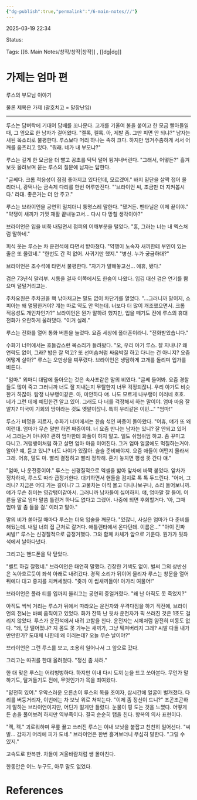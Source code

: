 ```yaml
---
{"dg-publish":true,"permalink":"/6-main-notes///"}
---
```



2025-03-19 22:34

Status: 

Tags: [[6. Main Notes/창작/창작\|창작]] , [[dg\|dg]] 

# 가제는 엄마 편
루스의 부모님 이야기

물론 제목은 가제 (괄호치고 = 말장난임)

---

루스는 담벼락에 기대어 담배를 꼬나문다. 고개를 기울여 불을 붙이고 한 모금 빨아들일 때, 그 옆으로 한 남자가 걸어왔다.
"켈록, 켈록. 아, 제발 좀. 그만 피면 안 되냐?"
남자는 새된 목소리로 불평한다. 루스보다 머리 하나는 족히 크다. 하지만 엉거주춤하게 서서 어깨를 움츠리고 있다.
"뭐래. 네가 내 부모냐?"

루스는 길게 한 모금을 더 빨고 꽁초를 탁탁 털어 튕겨내버린다.
"그래서, 어떻든?"
흘겨보듯 올려보며 묻는 루스의 질문에 남자는 답한다.

"글쎄다. 크롬 적응성이 점점 좋아지고 있다던데, 모르겠어."
바지 밑단을 살짝 접어 올리더니, 광택나는 금속제 다리를 한번 어루만진다.
"'브라이언 씨, 조금만 더 지켜봅시다.' 라대. 좋은거는 더 안 주고."

루스는 브라이언을 공연히 밀치더니 퉁명스레 말한다.
"됐거든. 펜타닐은 이제 끝이야."
"약쟁이 새끼가 기껏 재활 끝내놓고서... 다시 다 망칠 생각이야?"

브라이언은 입을 비쭉 내밀면서 점퍼의 어깨부분을 털었다.
"흥, 그러는 너는 내 엑스처럼 말하네."

피식 웃는 루스는 차 운전석에 타면서 받아쳤다.
"약쟁이 노숙자 새끼한테 부인이 있는 줄은 또 몰랐네."
"한번도 간 적 없어. 사귀기만 했지."
"병신. 누가 궁금하대?"

브라이언은 조수석에 타면서 불평한다.
"자기가 말해놓고선... 에휴, 됐다."

검은 73년식 말리부. 시동을 걸자 이쪽에서도 한숨이 나왔다. 입김 대신 검은 연기를 뿜으며 털털거리고는.

주차요원은 주차권을 홱 낚아채고는 말도 없이 차단기를 열었다.
"...그러니까 말이지, 소피아는 왜 멀쩡한거야? 걔는 따로 약도 안 먹는데. 너보다 더 많이 개조했으면서. 크롬 적응성도 개인차인가?"
브라이언은 뭔가 말하려 했지만, 입을 떼기도 전에 루스의 휴대전화가 요란하게 울려댔다.
"이거 실례."

루스는 전화를 열어 통화 버튼을 눌렀다. 요즘 세상에 폴더폰이라니.
"전화받았습니다."


수화기 너머에서는 호들갑스런 목소리가 들려왔다.
"오, 우리 아기 루스. 잘 지내니? 왜 연락도 없어, 그래? 밥은 잘 먹고? 또 선머슴처럼 싸움박질 하고 다니는 건 아니지? 요즘 어떻게 살아?"
루스는 오만상을 찌푸렸다. 브라이언은 냉담하게 고개를 돌리며 입가를 비튼다.

"엄마."
외마디 대답에 돌아오는 것은 속사포같은 말의 비였다.
"글쎄 들어봐. 요즘 경찰들도 많이 죽고 그러니까 너도 잘 지내는지 무탈한지 너무 걱정되잖니. 우리 아가도 비슷한거 하잖아. 탐정 나부랭이같은. 아, 미안하다 얘. 나도 모르게 나부랭이 이러네 호호. 네가 그런 데에 예민한건 알고 있어. 그래도 다 너를 걱정해서 하는 말이야. 엄마 마음 잘 알지? 미국이 기회의 땅이라는 것도 옛말이잖니. 특히 우리같은 이민..."
"엄마!"

루스가 비명을 지르자, 수화기 너머에서는 한숨 섞인 짜증이 돌아왔다.
"어휴, 얘가 또 왜 이런대. 엄마가 무슨 말만 하면 짜증이야. 너 요즘 만나는 남자는 있니? 잘 안되고 있어서 그러는거 아니야? 괜히 엄마한테 화풀이 하지 말고. 일도 쉬엄쉬엄 하고. 좀 꾸미고 다니고. 거렁뱅이처럼 하고 살면 엄마 마음 미어진다. 그거 엄마 얼굴에도 먹칠하는거야. 알아? 얘, 듣고 있니? 너도 나이가 있잖아. 슬슬 준비해야지. 요즘 애들이 어떤지 몰라서 그래. 어휴, 말도 마. 빨리 결정하고 빨리 정착해. 혼기 놓치면 평생 못 간다 얘."

"엄마, 나 운전중이야."
루스는 신경질적으로 엑셀을 밟아 앞차에 바짝 붙었다. 앞차가 정차하자, 루스도 따라 급정거한다. 대기하면서 핸들을 검지로 톡 톡 두드린다.
"어머, 그러니? 지금은 어디 가는 길이니? 그 고물차는 아직 몰고 다니나보구나, 소리 들어보니까. 얘가 무슨 취미는 영감탱이같아서. 그러니까 남자들이 싫어하지. 얘, 엄마말 잘 들어. 어른들 말로 엄마 말씀 틀린거 하나도 없다고 그랬어. 나중에 되면 후회할거다. '아, 그때 엄마 말 좀 들을 걸.' 이러고 말야."

말의 비가 쏟아질 때마다 루스는 더욱 입술을 깨문다.
"있잖니, 사실은 엄마가 다 준비를 해뒀는데. 내일 너희 집 근처로 갈거다. 애틀랜타에서 온다던데. 이름은..."
"아이 진짜 씨발!"
루스는 신경질적으로 급정거했다. 그와 함께 차체가 앞으로 기운다. 뭔가가 뒷좌석에서 날아다녔다.

그리고는 핸드폰을 탁 닫았다.

"벨트 하길 잘했네."
브라이언은 태연히 말했다. 긴장한 기색도 없이. 벌써 그의 상반신은 녹아흐르듯이 좌석 아래로 내려갔다.
경적 소리가 뒤이어 울리자 루스는 창문을 열어 뒤에다 대고 중지를 치켜세웠다.
"좆까 이 씹새끼들아! 아가리 여물어!"

브라이언은 폴라 티를 입까지 올리고는 공연히 중얼거렸다.
"왜 난 아직도 못 죽었지?"

아직도 씩씩 거리는 루스가 뒤에서 따라오는 운전자와 우격다짐을 하기 직전에, 브라이언의 전뇌는 바삐 움직이고 있었다. 화가 잔뜩 난 뒷차 운전자가 픽 쓰러진 것은 1초도 걸리지 않았다.
루스가 운전석에서 내려 고함을 친다. 운전자는 시체처럼 얌전히 미동도 없다.
"왜, 당 떨어졌냐? 지 몸도 못 가누는 새끼가, 그냥 뒈져버리지 그래? 씨발 다들 내가 만만한가? 도대체 나한테 왜 이러는데? 오늘 무슨 날이야?"

브라이언은 그런 루스를 보고, 조용히 일어나서 그 앞으로 갔다.

그리고는 따귀를 한대 올려쳤다.
"정신 좀 차려."

한 대 맞은 루스는 어리벙벙하다. 하지만 이내 다시 도끼 눈을 뜨고 쏘아본다.
무언가 말하기도, 달겨들기도 전에, 무엇인가가 목을 죄여왔다.

"얌전히 있어."
우악스러운 오른손이 루스의 목을 조이자, 삽시간에 얼굴이 벌개졌다. 다리를 버둥거리자, 이번에는 차 보닛 위로 쳐박는다.
"이제 좀 정신이 드니?"
조곤조곤하게 말하는 브라이언이지만, 어딘가 멀게만 들렸다.
눈물이 핑 도는 것을 느꼈다. 어떻게든 손을 풀어보려 하지만 역부족이다. 결국 순순히 탭을 친다. 항복의 의사 표현이다.

"켁, 켁."
괴로워하며 무릎 꿇고 쓰러진 루스는 이내 보닛을 붙잡고 천천히 일어선다.
"씨발... 갑자기 머리에 피가 도네."
브라이언은 한번 흘겨보더니 무심히 말한다.
"그럴 수 있지."

고속도로 한복판. 차들이 겨울바람처럼 쌩 몰아친다.

한동안은 어느 누구도, 아무 말도 없었다.
# References

